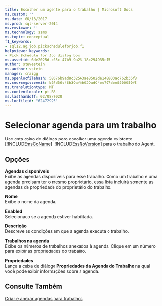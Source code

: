 ```yaml
---
title: Escolher um agente para o trabalho | Microsoft Docs
ms.custom: ''
ms.date: 06/13/2017
ms.prod: sql-server-2014
ms.reviewer: ''
ms.technology: ssms
ms.topic: conceptual
f1_keywords:
- sql12.ag.job.pickscheduleforjob.f1
helpviewer_keywords:
- Pick Schedule for Job dialog box
ms.assetid: 6de2025d-c25c-47b9-9a25-18c294935c15
author: stevestein
ms.author: sstein
manager: craigg
ms.openlocfilehash: 58076b9ad8c32563ae8502de148803ac762b35f8
ms.sourcegitcommit: b87d36c46b39af8b929ad94ec707dee8800950f5
ms.translationtype: MT
ms.contentlocale: pt-BR
ms.lasthandoff: 02/08/2020
ms.locfileid: "62472926"
---
```

# <a name="pick-schedule-for-job"></a>Selecionar agenda para um trabalho
  Use esta caixa de diálogo para escolher uma agenda existente [!INCLUDE[msCoName](../../includes/msconame-md.md)] [!INCLUDE[ssNoVersion](../../includes/ssnoversion-md.md)] para o trabalho do Agent.  
  
## <a name="options"></a>Opções  
 **Agendas disponíveis**  
 Exibe as agendas disponíveis para esse trabalho. Como um trabalho e uma agenda precisam ter o mesmo proprietário, essa lista incluirá somente as agendas de propriedade do proprietário do trabalho.  
  
 **Nome**  
 Exibe o nome da agenda.  
  
 **Enabled**  
 Selecionado se a agenda estiver habilitada.  
  
 **Descrição**  
 Descreve as condições em que a agenda executa o trabalho.  
  
 **Trabalhos na agenda**  
 Exibe os números de trabalhos anexados à agenda. Clique em um número para exibir as propriedades do trabalho.  
  
 **Propriedades**  
 Lança a caixa de diálogo **Propriedades da Agenda do Trabalho** na qual você pode exibir informações sobre a agenda.  
  
## <a name="see-also"></a>Consulte Também  
 [Criar e anexar agendas para trabalhos](create-and-attach-schedules-to-jobs.md)  
  
  

